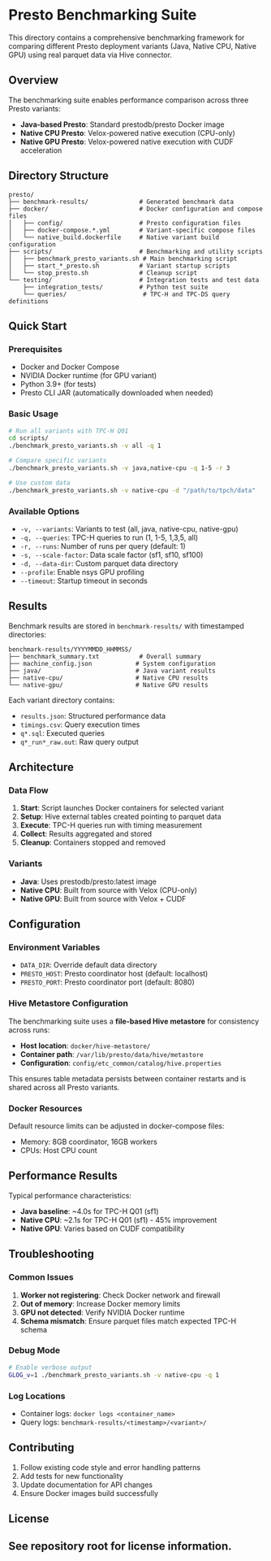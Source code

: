 # Presto Benchmarking Suite

This directory contains a comprehensive benchmarking framework for comparing different Presto deployment variants (Java, Native CPU, Native GPU) using real parquet data via Hive connector.

## Overview

The benchmarking suite enables performance comparison across three Presto variants:
- **Java-based Presto**: Standard prestodb/presto Docker image
- **Native CPU Presto**: Velox-powered native execution (CPU-only)
- **Native GPU Presto**: Velox-powered native execution with CUDF acceleration

## Directory Structure

```
presto/
├── benchmark-results/              # Generated benchmark data
├── docker/                         # Docker configuration and compose files
│   ├── config/                     # Presto configuration files
│   ├── docker-compose.*.yml        # Variant-specific compose files
│   └── native_build.dockerfile     # Native variant build configuration
├── scripts/                        # Benchmarking and utility scripts
│   ├── benchmark_presto_variants.sh # Main benchmarking script
│   ├── start_*_presto.sh           # Variant startup scripts
│   └── stop_presto.sh              # Cleanup script
└── testing/                        # Integration tests and test data
    ├── integration_tests/          # Python test suite
    └── queries/                     # TPC-H and TPC-DS query definitions
```

## Quick Start

### Prerequisites
- Docker and Docker Compose
- NVIDIA Docker runtime (for GPU variant)  
- Python 3.9+ (for tests)
- Presto CLI JAR (automatically downloaded when needed)

### Basic Usage

```bash
# Run all variants with TPC-H Q01
cd scripts/
./benchmark_presto_variants.sh -v all -q 1

# Compare specific variants
./benchmark_presto_variants.sh -v java,native-cpu -q 1-5 -r 3

# Use custom data
./benchmark_presto_variants.sh -v native-cpu -d "/path/to/tpch/data"
```

### Available Options

- `-v, --variants`: Variants to test (all, java, native-cpu, native-gpu)
- `-q, --queries`: TPC-H queries to run (1, 1-5, 1,3,5, all)
- `-r, --runs`: Number of runs per query (default: 1)
- `-s, --scale-factor`: Data scale factor (sf1, sf10, sf100)
- `-d, --data-dir`: Custom parquet data directory
- `--profile`: Enable nsys GPU profiling
- `--timeout`: Startup timeout in seconds

## Results

Benchmark results are stored in `benchmark-results/` with timestamped directories:
```
benchmark-results/YYYYMMDD_HHMMSS/
├── benchmark_summary.txt           # Overall summary
├── machine_config.json            # System configuration
├── java/                          # Java variant results
├── native-cpu/                    # Native CPU results
└── native-gpu/                    # Native GPU results
```

Each variant directory contains:
- `results.json`: Structured performance data
- `timings.csv`: Query execution times
- `q*.sql`: Executed queries
- `q*_run*_raw.out`: Raw query output

## Architecture

### Data Flow
1. **Start**: Script launches Docker containers for selected variant
2. **Setup**: Hive external tables created pointing to parquet data
3. **Execute**: TPC-H queries run with timing measurement
4. **Collect**: Results aggregated and stored
5. **Cleanup**: Containers stopped and removed

### Variants
- **Java**: Uses prestodb/presto:latest image
- **Native CPU**: Built from source with Velox (CPU-only)
- **Native GPU**: Built from source with Velox + CUDF

## Configuration

### Environment Variables
- `DATA_DIR`: Override default data directory
- `PRESTO_HOST`: Presto coordinator host (default: localhost)  
- `PRESTO_PORT`: Presto coordinator port (default: 8080)

### Hive Metastore Configuration
The benchmarking suite uses a **file-based Hive metastore** for consistency across runs:
- **Host location**: `docker/hive-metastore/`
- **Container path**: `/var/lib/presto/data/hive/metastore`
- **Configuration**: `config/etc_common/catalog/hive.properties`

This ensures table metadata persists between container restarts and is shared across all Presto variants.

### Docker Resources
Default resource limits can be adjusted in docker-compose files:
- Memory: 8GB coordinator, 16GB workers
- CPUs: Host CPU count

## Performance Results

Typical performance characteristics:
- **Java baseline**: ~4.0s for TPC-H Q01 (sf1)
- **Native CPU**: ~2.1s for TPC-H Q01 (sf1) - 45% improvement
- **Native GPU**: Varies based on CUDF compatibility

## Troubleshooting

### Common Issues
1. **Worker not registering**: Check Docker network and firewall
2. **Out of memory**: Increase Docker memory limits
3. **GPU not detected**: Verify NVIDIA Docker runtime
4. **Schema mismatch**: Ensure parquet files match expected TPC-H schema

### Debug Mode
```bash
# Enable verbose output
GLOG_v=1 ./benchmark_presto_variants.sh -v native-cpu -q 1
```

### Log Locations
- Container logs: `docker logs <container_name>`
- Query logs: `benchmark-results/<timestamp>/<variant>/`

## Contributing

1. Follow existing code style and error handling patterns
2. Add tests for new functionality
3. Update documentation for API changes
4. Ensure Docker images build successfully

## License

See repository root for license information.
-
